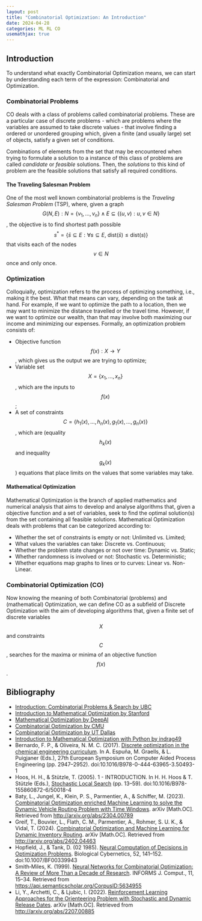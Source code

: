 ```yaml
---
layout: post
title: "Combinatorial Optimization: An Introduction"
date: 2024-04-28
categories: ML RL CO
usemathjax: true
---
```

## Introduction
To understand what exactly Combinatorial Optimization means, we can start by understanding each term of the expression: Combinatorial and Optimization.  

### Combinatorial Problems
CO deals with a class of problems called combinatorial problems. These are a particular case of discrete problems - which are problems where the variables are assumed to take discrete values - that involve finding a ordered or unordered grouping which, given a finite (and usually large) set of objects, satisfy a given set of conditions.

Combinations of elements from the set that may be encountered when trying to formulate a solution to a instance of this class of problems are called *candidate* or *feasible* solutions. Then, the *solutions* to this kind of problem are the feasible solutions that satisfy all required conditions.

#### The Traveling Salesman Problem
One of the most well known combinatorial problems is the *Traveling Salesman Problem* (TSP), where, given a graph $$G(N, E): N = \{v_1, ..., v_n\} \wedge E \subseteq \{(u, v): u, v \in N\}$$, the objective is to find shortest path possible $$s^* = \{\bar{s} \subseteq E: \forall s \subseteq E, \ \text{dist}(\bar{s}) \leq \text{dist}(s)\}$$ that visits each of the nodes $$v \in N$$ once and only once.


### Optimization
Colloquially, optimization refers to the process of optimizing something, i.e., making it the best. What that means can vary, depending on the task at hand. For example, if we want to optimize the path to a location, then we may want to minimize the distance travelled or the travel time. However, if we want to optimize our wealth, than that may involve both maximizing our income and minimizing our expenses.
Formally, an optimization problem consists of:
- Objective function $$f(x): X \rightarrow Y$$, which gives us the output we are trying to optimize;
- Variable set $$X = \{x_1, ..., x_n\}$$, which are the inputs to $$f(x)$$;
- A set of constraints $$C = \{h_1(x), ..., h_n(x), g_1(x), ..., g_n(x)\}$$, which are (equality $$h_k(x)$$ and inequality $$g_k(x)$$) equations that place limits on the values that some variables may take.

#### Mathematical Optimization
Mathematical Optimization is the branch of applied mathematics and numerical analysis that aims to develop and analyse algorithms that, given a objective function and a set of variables, seek to find the optimal solution(s) from the set containing all feasible solutions.
Mathematical Optimization deals with problems that can be categorized according to:
- Whether the set of constraints is empty or not: Unlimited vs. Limited;
- What values the variables can take: Discrete vs. Continuous;
- Whether the problem state changes or not over time: Dynamic vs. Static;
- Whether randomness is involved or not: Stochastic vs. Deterministic;
- Whether equations map graphs to lines or to curves: Linear vs. Non-Linear.

### Combinatorial Optimization (CO)
Now knowing the meaning of both Combinatorial (problems) and (mathematical) Optimization, we can define CO as a subfield of Discrete Optimization with the aim of developing algorithms that, given a finite set of discrete variables $$X$$ and constraints $$C$$, searches for the maxima or minima of an objective function $$f(x)$$.


## Bibliography
- [Introduction: Combinatorial Problems & Search by UBC](https://www.cs.ubc.ca/labs/algorithms/Courses/CPSC532D-05/Slides/ch1-slides.pdf)
- [Introduction to Mathematical Optimization by Stanford](https://web.stanford.edu/group/sisl/k12/optimization/MO-unit1-pdfs/1.1optimization.pdf)
- [Mathematical Optimization by DeepAI](https://deepai.org/machine-learning-glossary-and-terms/mathematical-optimization)
- [Combinatorial Optimization by CMU](https://www.cs.cmu.edu/afs/cs.cmu.edu/project/learn-43/lib/photoz/.g/web/glossary/comb.html)
- [Combinatorial Optimization by UT Dallas](https://personal.utdallas.edu/~dxd056000/cs6363/LectureNotes.pdf)
- [Introduction to Mathematical Optimization with Python by indrag49](https://indrag49.github.io/Numerical-Optimization/)
- Bernardo, F. P., & Oliveira, N. M. C. (2017). <a href="https://www.sciencedirect.com/science/article/abs/pii/B9780444639653504931">Discrete optimization in the chemical engineering curriculum</a>. In A. Espuña, M. Graells, & L. Puigjaner (Eds.), 27th European Symposium on Computer Aided Process Engineering (pp. 2947–2952). doi:10.1016/B978-0-444-63965-3.50493-1
- Hoos, H. H., & Stützle, T. (2005). 1 - INTRODUCTION. In H. H. Hoos & T. Stützle (Eds.), <a href="https://www.sciencedirect.com/science/article/abs/pii/B9781558608726500184">Stochastic Local Search</a> (pp. 13–59). doi:10.1016/B978-155860872-6/50018-4
- Baty, L., Jungel, K., Klein, P. S., Parmentier, A., & Schiffer, M. (2023). <a href="http://acfpeacekeeper.github.io/github-pages/docs/literature/papers/co_ml_dynamic_vrp_timewindows.pdf" onerror="this.href='http://localhost:4000/docs/literature/papers/co_ml_dynamic_vrp_timewindows.pdf'">Combinatorial Optimization enriched Machine Learning to solve the Dynamic Vehicle Routing Problem with Time Windows</a>. arXiv [Math.OC]. Retrieved from http://arxiv.org/abs/2304.00789
- Greif, T., Bouvier, L., Flath, C. M., Parmentier, A., Rohmer, S. U. K., & Vidal, T. (2024). <a href="http://acfpeacekeeper.github.io/github-pages/docs/literature/papers/co_ml_dynamic_inv_routing.pdf" onerror="this.href='http://localhost:4000/docs/literature/papers/co_ml_dynamic_inv_routing.pdf'">Combinatorial Optimization and Machine Learning for Dynamic Inventory Routing</a>. arXiv [Math.OC]. Retrieved from http://arxiv.org/abs/2402.04463
- Hopfield, J., & Tank, D. (02 1985). <a href="http://acfpeacekeeper.github.io/github-pages/docs/literature/papers/1985tsp.pdf" onerror="this.href='http://localhost:4000/docs/literature/papers/1985tsp.pdf'">Neural Computation of Decisions in Optimization Problems</a>. Biological Cybernetics, 52, 141–152. doi:10.1007/BF00339943
- Smith‐Miles, K. (1999). <a href="http://acfpeacekeeper.github.io/github-pages/docs/literature/papers/Neural_Networks_for_Combinatorial_Optimization_Review.pdf" onerror="this.href='http://localhost:4000/docs/literature/papers/Neural_Networks_for_Combinatorial_Optimization_Review.pdf'">Neural Networks for Combinatorial Optimization: A Review of More Than a Decade of Research</a>. INFORMS J. Comput., 11, 15–34. Retrieved from https://api.semanticscholar.org/CorpusID:5634955
- Li, Y., Archetti, C., & Ljubic, I. (2022). <a href="http://acfpeacekeeper.github.io/github-pages/docs/literature/papers/rl_for_op_stochastic_dynamic_release_dates.pdf" onerror="this.href='http://localhost:4000/docs/literature/papers/rl_for_op_stochastic_dynamic_release_dates.pdf'">Reinforcement Learning Approaches for the Orienteering Problem with Stochastic and Dynamic Release Dates</a>. arXiv [Math.OC]. Retrieved from http://arxiv.org/abs/2207.00885
